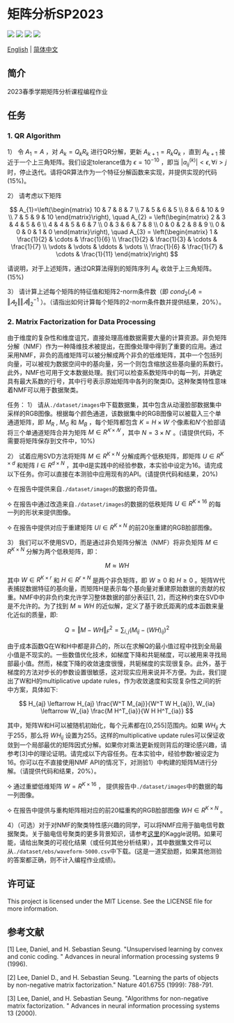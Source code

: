 # 矩阵分析SP2023

![](https://img.shields.io/badge/release-v0.0.1-blue)
![](https://img.shields.io/badge/unit%20tests-passing-brightgreen)
![](https://img.shields.io/badge/Eigen3-3.4.0-blueviolet)
![](https://img.shields.io/github/stars/PKUcoldkeyboard/Matrix_Analysis_SP2023?style=social)

[English](README-en.md) | [简体中文](README.md)

## 简介
2023春季学期矩阵分析课程编程作业

## 任务
### 1. QR Algorithm
1） 令 $A_1=A$ ，对 $A_k=Q_k R_k$ 进行QR分解，更新 $A_{k+1}=R_k Q_k$ ，直到 $A_{k+1}$ 接近于一个上三角矩阵。我们设定tolerance值为 $\epsilon=10^{-10}$ ，即当 $|a_{ij}^{(k)}| < \epsilon, \forall i > j$ 时，停止迭代。请将QR算法作为一个特征分解函数来实现，并提供实现的代码(15%)。

2） 请考虑以下矩阵

$$
A_{1}=\left(\begin{matrix}
10 & 7 & 8 & 7 \\
7 & 5 & 6 & 5 \\
8 & 6 & 10 & 9 \\
7 & 5 & 9 & 10
\end{matrix}\right), \quad A_{2} = \left(\begin{matrix}
2 & 3 & 4 & 5 & 6 \\
4 & 4 & 5 & 6 & 7 \\
0 & 3 & 6 & 7 & 8 \\
0 & 0 & 2 & 8 & 9 \\
0 & 0 & 0 & 1 & 0
\end{matrix}\right), \quad A_{3} = \left(\begin{matrix}
1 & \frac{1}{2} & \cdots & \frac{1}{6} \\
\frac{1}{2} & \frac{1}{3} & \cdots & \frac{1}{7} \\
\vdots & \vdots & \ddots & \vdots \\
\frac{1}{6} & \frac{1}{7} & \cdots & \frac{1}{11}
\end{matrix}\right)
$$

请说明，对于上述矩阵，通过QR算法得到的矩阵序列 $A_k$ 收敛于上三角矩阵。(15%)

3） 请计算上述每个矩阵的特征值和矩阵2-norm条件数（即 $cond_2 (𝐴) = \Vert 𝐴_2 \Vert \Vert 𝐴 \Vert_{2}^{-1}$ ）。（请指出如何计算每个矩阵的2-norm条件数并提供结果，20%）。


### 2. Matrix Factorization for Data Processing
由于维度的复杂性和维度诅咒，直接处理高维数据需要大量的计算资源。非负矩阵分解（NMF）作为一种降维技术被提出，在图像处理中得到了重要的应用。通过采用NMF，非负的高维矩阵可以被分解成两个非负的低维矩阵，其中一个包括列向量，可以被视为数据空间中的基向量，另一个则包含缩放这些基向量的系数行。此外，NMF也可用于文本数据处理。我们可以检查系数矩阵中的每一列，并确定具有最大系数的行号，其中行号表示原始矩阵中各列的聚类ID。这种聚类特性意味着NMF可以用于数据聚类。

任务：
1） 请从`./dataset/images`中下载数据集，其中包含从动漫脸部数据集中采样的RGB图像。根据每个颜色通道，该数据集中的RGB图像可以被载入三个单通道矩阵，即 $M_R$ , $M_G$ 和 $M_B$ ，每个矩阵都包含 $K=H \times W$ 个像素和$N'$个脸部请将三个单通道矩阵合并为矩阵 $M \in R^{𝐾×𝑁}$ ，其中 $N=3 \times N'$ 。(请提供代码，不需要将矩阵保存到文件中，10%)

2） 试着应用SVD方法将矩阵 $M \in R^{K\times N}$ 分解成两个低秩矩阵，即矩阵 $U \in R^{K \times d}$ 和矩阵 $I\in R^{d \times N}$ ，其中d是实践中的经验参数，本实验中设定为16。请完成以下任务。你可以直接在本测验中应用现有的API。(请提供代码和结果，20%)

  ⯎ 在报告中提供来自`./dataset/images`的数据的奇异值。

  ⯎ 在报告中通过改造来自`./dataset/images`的数据的低秩矩阵 $U \in R^{K \times 16}$ 的每一列的形状来提供图像。

  ⯎ 在报告中提供对应于重建矩阵 $UI \in R^{K\times N}$ 的前20张重建的RGB脸部图像。


3） 我们可以不使用SVD，而是通过非负矩阵分解法（NMF）将非负矩阵 $M \in  R^{K\times N}$ 分解为两个低秩矩阵，即：

$$
M \approx W H
$$

其中 $W\in R^{K \times r}$ 和 $H \in R^{r \times N}$ 是两个非负矩阵，即 $W \geq 0$ 和 $H \geq 0$ 。矩阵W代表捕捉数据特征的基向量，而矩阵H是表示每个基向量对重建原始数据的贡献的权重。NMF中的非负约束允许学习整体数据的部分表征[1, 2]，而这种约束在SVD中是不允许的。为了找到 $M \approx W H$ 的近似解，定义了基于欧氏距离的成本函数来量化近似的质量，即:

$$
Q=\Vert M - W H \Vert_{F}^2 = \sum_{i, j} (M_{ij} - (W H)_{ij})^2
$$

由于成本函数Q在W和H中都是非凸的，所以在求解Q的最小值过程中找到全局最小值是不现实的。一些数值优化技术，如梯度下降和共轭梯度，可以被用来寻找局部最小值。然而，梯度下降的收敛速度很慢，共轭梯度的实现很复杂。此外，基于梯度的方法对步长的参数设置很敏感，这对现实应用来说并不方便。为此，我们提出了W和H的multiplicative update rules，作为收敛速度和实现复杂性之间的折中方案，具体如下:

$$
H_{aj} \leftarrow H_{aj} \frac{W^T M_{aj}}{W^T W H_{aj}}, W_{ia} \leftarrow W_{ia} \frac{M H^T_{ia}}{W H H^T_{ia}}
$$

其中，矩阵W和H可以被随机初始化，每个元素都在[0,255]范围内。如果 $WH_{ij}$ 大于255，那么将 $W H_{ij}$ 设置为255。这样的multiplicative update rules可以保证收敛到一个局部最优的矩阵因式分解。如果你对乘法更新规则背后的理论感兴趣，请参考[3]中的理论证明。请完成以下内容任务。在本实验中，经验参数r被设定为16。你可以在不直接使用NMF API的情况下，对测验1）中构建的矩阵M进行分解。（请提供代码和结果，20%）。

  ⯎ 通过重塑低维矩阵 $W=R^{K \times 16}$ ， 提供报告中`./dataset/images`中的数据的每一列图像。

  ⯎ 在报告中提供与重构矩阵相对应的前20幅重构的RGB脸部图像 $W H \in R^{K \times N}$ 。

4）（可选）对于对NMF的聚类特性感兴趣的同学，可以将NMF应用于脑电信号数据聚类。关于脑电信号聚类的更多背景知识，请参考[这里](https://www.kaggle.com/code/joseguzman/spike-classification-based-on-waveforms/notebook)的Kaggle说明。如果可能，请给出聚类的可视化结果（或任何其他分析结果），其中数据集文件可以从`./dataset/ebs/waveform-5000.csv`中下载。(这是一道奖励题，如果其他测验的答案都正确，则不计入编程作业成绩)。

## 许可证
This project is licensed under the MIT License. See the LICENSE file for more information.

## 参考文献
[1] Lee, Daniel, and H. Sebastian Seung. "Unsupervised learning by convex and conic coding. " Advances in neural information processing systems 9 (1996).

[2] Lee, Daniel D., and H. Sebastian Seung. "Learning the parts of objects by non-negative matrix factorization." Nature 401.6755 (1999): 788-791.

[3] Lee, Daniel, and H. Sebastian Seung. "Algorithms for non-negative matrix factorization. " Advances in neural information processing systems 13 (2000).
